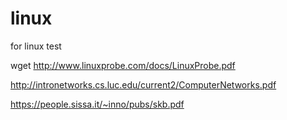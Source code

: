 # linux
for linux test

wget http://www.linuxprobe.com/docs/LinuxProbe.pdf

http://intronetworks.cs.luc.edu/current2/ComputerNetworks.pdf

https://people.sissa.it/~inno/pubs/skb.pdf

